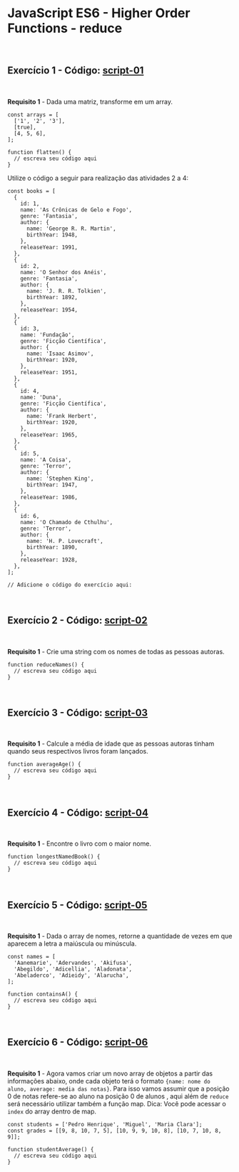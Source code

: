 # JavaScript ES6 - Higher Order Functions - reduce
<br>

## Exercício 1 - Código: [script-01](script-01.js)

<br>

**Requisito 1** - Dada uma matriz, transforme em um array.

```
const arrays = [
  ['1', '2', '3'],
  [true],
  [4, 5, 6],
];

function flatten() {
  // escreva seu código aqui
}
```

Utilize o código a seguir para realização das atividades 2 a 4:

```
const books = [
  {
    id: 1,
    name: 'As Crônicas de Gelo e Fogo',
    genre: 'Fantasia',
    author: {
      name: 'George R. R. Martin',
      birthYear: 1948,
    },
    releaseYear: 1991,
  },
  {
    id: 2,
    name: 'O Senhor dos Anéis',
    genre: 'Fantasia',
    author: {
      name: 'J. R. R. Tolkien',
      birthYear: 1892,
    },
    releaseYear: 1954,
  },
  {
    id: 3,
    name: 'Fundação',
    genre: 'Ficção Científica',
    author: {
      name: 'Isaac Asimov',
      birthYear: 1920,
    },
    releaseYear: 1951,
  },
  {
    id: 4,
    name: 'Duna',
    genre: 'Ficção Científica',
    author: {
      name: 'Frank Herbert',
      birthYear: 1920,
    },
    releaseYear: 1965,
  },
  {
    id: 5,
    name: 'A Coisa',
    genre: 'Terror',
    author: {
      name: 'Stephen King',
      birthYear: 1947,
    },
    releaseYear: 1986,
  },
  {
    id: 6,
    name: 'O Chamado de Cthulhu',
    genre: 'Terror',
    author: {
      name: 'H. P. Lovecraft',
      birthYear: 1890,
    },
    releaseYear: 1928,
  },
];

// Adicione o código do exercício aqui:
```
<br>

## Exercício 2 - Código: [script-02](script-02.js)

<br>

**Requisito 1** -  Crie uma string com os nomes de todas as pessoas autoras.

```
function reduceNames() {
  // escreva seu código aqui
}
```
<br>

## Exercício 3 - Código: [script-03](script-03.js)

<br>

**Requisito 1** -  Calcule a média de idade que as pessoas autoras tinham quando seus respectivos livros foram lançados.

```
function averageAge() {
  // escreva seu código aqui
}
```
<br>

## Exercício 4 - Código: [script-04](script-04.js)

<br>

**Requisito 1** -  Encontre o livro com o maior nome.

```
function longestNamedBook() {
  // escreva seu código aqui
}
```
<br>

## Exercício 5 - Código: [script-05](script-05.js)

<br>

**Requisito 1** - Dada o array de nomes, retorne a quantidade de vezes em que aparecem a letra a maiúscula ou minúscula.

```
const names = [
  'Aanemarie', 'Adervandes', 'Akifusa',
  'Abegildo', 'Adicellia', 'Aladonata',
  'Abeladerco', 'Adieidy', 'Alarucha',
];

function containsA() {
  // escreva seu código aqui
}
```
<br>

## Exercício 6 - Código: [script-06](script-06.js)

<br>

**Requisito 1** - Agora vamos criar um novo array de objetos a partir das informações abaixo, onde cada objeto terá o formato `{name: nome do aluno, average: media das notas}`. Para isso vamos assumir que a posição 0 de notas refere-se ao aluno na posição 0 de alunos , aqui além de `reduce` será necessário utilizar também a função map. Dica: Você pode acessar o `index` do array dentro de map.

```
const students = ['Pedro Henrique', 'Miguel', 'Maria Clara'];
const grades = [[9, 8, 10, 7, 5], [10, 9, 9, 10, 8], [10, 7, 10, 8, 9]];

function studentAverage() {
  // escreva seu código aqui
}
```